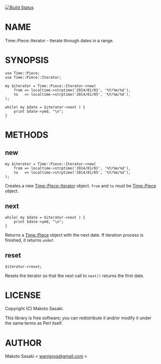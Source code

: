 [![Build Status](https://travis-ci.org/waniji/Time-Piece-Iterator.svg?branch=master)](https://travis-ci.org/waniji/Time-Piece-Iterator)
# NAME

Time::Piece::Iterator - Iterate through dates in a range.

# SYNOPSIS

    use Time::Piece;
    use Time::Piece::Iterator;

    my $iterator = Time::Piece::Iterator->new(
        from => localtime->strptime('2014/01/01', '%Y/%m/%d'),
        to   => localtime->strptime('2014/01/05', '%Y/%m/%d'),
    );

    while( my $date = $iterator->next ) {
        print $date->ymd, "\n";
    }

# METHODS

## new

    my $iterator = Time::Piece::Iterator->new(
        from => localtime->strptime('2014/01/01', '%Y/%m/%d'),
        to   => localtime->strptime('2014/01/05', '%Y/%m/%d'),
    );

Creates a new [Time::Piece::Iterator](https://metacpan.org/pod/Time::Piece::Iterator) object. `from` and `to` must be [Time::Piece](https://metacpan.org/pod/Time::Piece) object.

## next

    while( my $date = $iterator->next ) {
        print $date->ymd, "\n";
    }

Returns a [Time::Piece](https://metacpan.org/pod/Time::Piece) object with the next date. If iteration process is finished, it returns `undef`.

## reset

    $iterator->reset;

Resets the iterator so that the next call to `next()` returns the first date.

# LICENSE

Copyright (C) Makoto Sasaki.

This library is free software; you can redistribute it and/or modify
it under the same terms as Perl itself.

# AUTHOR

Makoto Sasaki < wanigoya@gmail.com >

